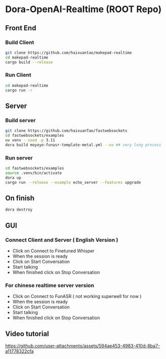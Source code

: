 # Dora-OpenAI-Realtime (ROOT Repo)

## Front End

### Build Client

```bash
git clone https://github.com/haixuantao/makepad-realtime
cd makepad-realtime
cargo build --release
```

### Run Client

```bash
cd makepad-realtime
cargo run -r
```

## Server

### Build server

```bash
git clone https://github.com/haixuanTao/fastwebsockets
cd fastwebsockets/examples
uv venv --seed -p 3.11
dora build moyoyo-funasr-template-metal.yml --uv ## very long process

```

### Run server

```bash
cd fastwebsockets/examples
source .venv/bin/activate
dora up
cargo run --release --example echo_server --features upgrade

```

## On finish

```bash
dora destroy
```

## GUI

### Connect Client and Server ( English Version )

- Click on Connect to Finetuned Whisper
- When the session is ready
- Click on Start Conversation
- Start talking
- When finished click on Stop Conversation

### For chinese realtime server version

- Click on Connect to FunASR ( not working superwell for now )
- When the session is ready
- Click on Start Conversation
- Start talking
- When finished click on Stop Conversation

## Video tutorial


https://github.com/user-attachments/assets/594ae453-4983-410d-8ba7-a11778322cfa




